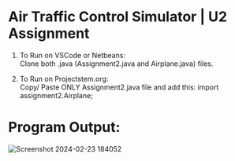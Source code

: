 # Air Traffic Control Simulator | U2 Assignment

1) To Run on VSCode or Netbeans: <br />
Clone both .java (Assignment2.java and Airplane.java) files. <br />

2) To Run on Projectstem.org: <br />
Copy/ Paste ONLY Assignment2.java file and add this: import assignment2.Airplane; <br />

# Program Output:
![Screenshot 2024-02-23 184052](https://github.com/techmengg/air-traffic-simulator/assets/125338813/4304bec9-c810-4462-ad82-3380e2acdc36)

